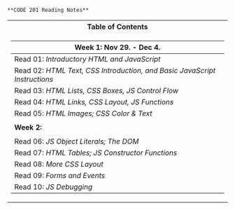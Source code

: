
`**CODE 201 Reading Notes**`

<table>
<tr>
<th>Table of Contents</th>
</tr>
<tr>

<td>

|Week 1:  Nov 29. - Dec 4. | 
|--|
| Read 01: *Introductory HTML and JavaScript* | 
| Read 02: *HTML Text, CSS Introduction, and Basic JavaScript Instructions* | 
| Read 03: *HTML Lists, CSS Boxes, JS Control Flow* | 
| Read 04: *HTML Links, CSS Layout, JS Functions* | 
| Read 05: *HTML Images; CSS Color & Text* | 
|  | 
|**Week 2:**| 
||   
| Read 06: *JS Object Literals; The DOM* | 
| Read 07: *HTML Tables; JS Constructor Functions* | 
| Read 08: *More CSS Layout* | 
| Read 09: *Forms and Events* | 
| Read 10: *JS Debugging* | 

</td></tr></table>


